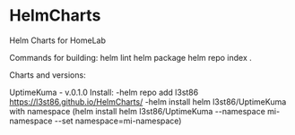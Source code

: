 # HelmCharts
Helm Charts for HomeLab

Commands for building:
helm lint <chartname>
helm package <chartname>
helm repo index .


Charts and versions:

UptimeKuma - v.0.1.0
Install:
    -helm repo add l3st86 https://l3st86.github.io/HelmCharts/
    -helm install helm l3st86/UptimeKuma 
      with namespace (helm install helm l3st86/UptimeKuma --namespace mi-namespace --set namespace=mi-namespace)
